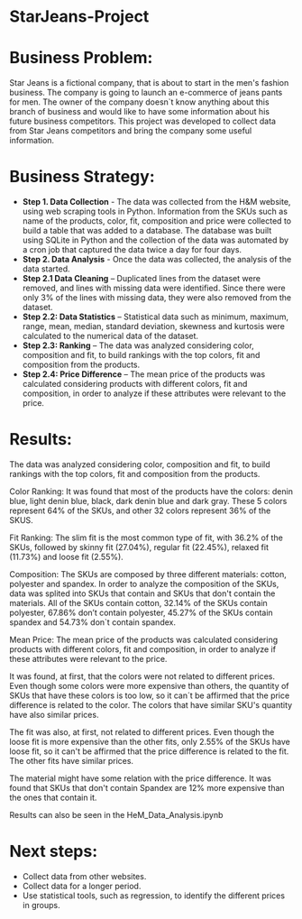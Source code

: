 # StarJeans-Project

# Business Problem:

Star Jeans is a fictional company, that is about to start in the men's fashion business. The company is going to launch an e-commerce of jeans pants for men. The owner of the company doesn`t know anything about this branch of business and would like to have some information about his future business competitors. 
This project was developed to collect data from Star Jeans competitors and bring the company some useful information.

# Business Strategy:
- **Step 1. Data Collection** - The data was collected from the H&M website, using web scraping tools in Python. Information from the SKUs such as name of the products, color, fit, composition and price were collected to build a table that was added to a database. The database was built using SQLite in Python and the collection of the data was automated by a cron job that captured the data twice a day for four days. 
- **Step 2. Data Analysis** - Once the data was collected, the analysis of the data started.  
- **Step 2.1 Data Cleaning** – Duplicated lines from the dataset were removed, and lines with missing data were identified. Since there were only 3% of the lines with missing data, they were also removed from the dataset.
- **Step 2.2: Data Statistics** – Statistical data such as minimum, maximum, range, mean, median, standard deviation, skewness and kurtosis were calculated to the numerical data of the dataset.
- **Step 2.3: Ranking** – The data was analyzed considering color, composition and fit, to build rankings with the top colors, fit and composition from the products.
- **Step 2.4: Price Difference** – The mean price of the products was calculated considering products with different colors, fit and composition, in order to analyze if these attributes were relevant to the price. 

# Results:
The data was analyzed considering color, composition and fit, to build rankings with the top colors, fit and composition from the products.

Color Ranking:
It was found that most of the products have the colors: denin blue, light denin blue, black, dark denin blue and dark gray. These 5 colors represent 64% of the SKUs, and other 32 colors represent 36% of the SKUS. 

Fit Ranking:
The slim fit is the most common type of fit, with 36.2% of the SKUs, followed by skinny fit (27.04%), regular fit (22.45%), relaxed fit (11.73%) and loose fit (2.55%).

Composition:
The SKUs are composed by three different materials: cotton, polyester and spandex. In order to analyze the composition of the SKUs, data was splited into SKUs that contain and SKUs that don't contain the materials.  All of the SKUs contain cotton, 32.14% of the SKUs contain polyester, 67.86% don’t contain polyester, 45.27% of the SKUs contain spandex and 54.73% don`t contain spandex.

Mean Price:
The mean price of the products was calculated considering products with different colors, fit and composition, in order to analyze if these attributes were relevant to the price. 

It was found, at first, that the colors were not related to different prices. Even though some colors were more expensive than others, the quantity of SKUs that have these colors is too low, so it can´t be affirmed that the price difference is related to the color. The colors that have similar SKU's quantity have also similar prices.

The fit was also, at first, not related to different prices. Even though the loose fit is more expensive than the other fits, only 2.55% of the SKUs have loose fit, so it can't be affirmed that the price difference is related to the fit.  The other fits have similar prices.

The material might have some relation with the price difference. It was found that SKUs that don't contain Spandex are 12% more expensive than the ones that contain it.

Results can also be seen in the HeM_Data_Analysis.ipynb

# Next steps: 
- Collect data from other websites. 
- Collect data for a longer period.
- Use statistical tools, such as regression, to identify the different prices in groups.
